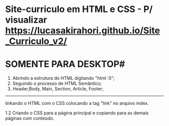# Site-curriculo em HTML e CSS - P/ visualizar https://lucasakirahori.github.io/Site_Curriculo_v2/

# SOMENTE PARA DESKTOP#

1. Abrindo a estrutura do HTML digitando "html :5";
2. Seguindo o processo de HTML Semântico;
3. Header,Body, Main, Section, Article, Footer;

------------------------------------------------------

linkando o HTML com o CSS colocando a tag "link" no arquivo index.

1.2 Criando o CSS para a página principal e copiando para as demais páginas com conteúdo. 
